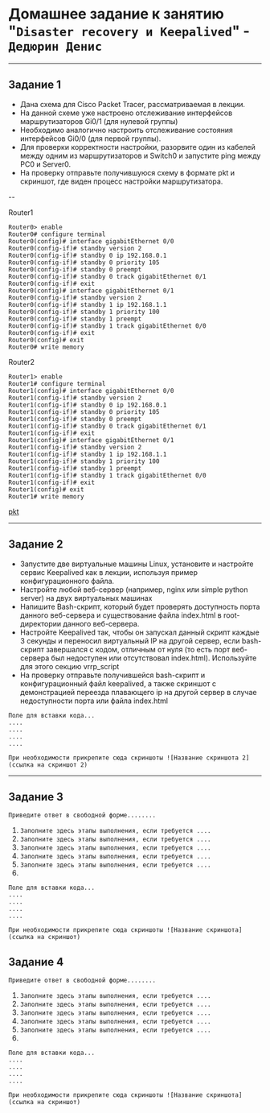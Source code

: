 # Домашнее задание к занятию "`Disaster recovery и Keepalived`" - `Дедюрин Денис`

---

## Задание 1

* Дана схема для Cisco Packet Tracer, рассматриваемая в лекции.
* На данной схеме уже настроено отслеживание интерфейсов маршрутизаторов Gi0/1 (для нулевой группы)
* Необходимо аналогично настроить отслеживание состояния интерфейсов Gi0/0 (для первой группы).
* Для проверки корректности настройки, разорвите один из кабелей между одним из маршрутизаторов и Switch0 и запустите ping между PC0 и Server0.
* На проверку отправьте получившуюся схему в формате pkt и скриншот, где виден процесс настройки маршрутизатора.

--

Router1
```
Router0> enable
Router0# configure terminal
Router0(config)# interface gigabitEthernet 0/0
Router0(config-if)# standby version 2
Router0(config-if)# standby 0 ip 192.168.0.1
Router0(config-if)# standby 0 priority 105
Router0(config-if)# standby 0 preempt
Router0(config-if)# standby 0 track gigabitEthernet 0/1
Router0(config-if)# exit
Router0(config)# interface gigabitEthernet 0/1
Router0(config-if)# standby version 2
Router0(config-if)# standby 1 ip 192.168.1.1
Router0(config-if)# standby 1 priority 100
Router0(config-if)# standby 1 preempt
Router0(config-if)# standby 1 track gigabitEthernet 0/0
Router0(config-if)# exit
Router0(config)# exit
Router0# write memory
```

Router2
```
Router1> enable
Router1# configure terminal
Router1(config)# interface gigabitEthernet 0/0
Router1(config-if)# standby version 2
Router1(config-if)# standby 0 ip 192.168.0.1
Router1(config-if)# standby 0 priority 105
Router1(config-if)# standby 0 preempt
Router1(config-if)# standby 0 track gigabitEthernet 0/1
Router1(config-if)# exit
Router1(config)# interface gigabitEthernet 0/1
Router1(config-if)# standby version 2
Router1(config-if)# standby 1 ip 192.168.1.1
Router1(config-if)# standby 1 priority 100
Router1(config-if)# standby 1 preempt
Router1(config-if)# standby 1 track gigabitEthernet 0/0
Router1(config-if)# exit
Router1(config)# exit
Router1# write memory
```

[pkt](https://github.com/omegavlg/Keepalived/blob/main/hsrp_advanced_dedyurin.pkt)

---

## Задание 2
* Запустите две виртуальные машины Linux, установите и настройте сервис Keepalived как в лекции, используя пример конфигурационного файла.
* Настройте любой веб-сервер (например, nginx или simple python server) на двух виртуальных машинах
* Напишите Bash-скрипт, который будет проверять доступность порта данного веб-сервера и существование файла index.html в root-директории данного веб-сервера.
* Настройте Keepalived так, чтобы он запускал данный скрипт каждые 3 секунды и переносил виртуальный IP на другой сервер, если bash-скрипт завершался с кодом, отличным от нуля (то есть порт веб-сервера был недоступен или отсутствовал index.html). Используйте для этого секцию vrrp_script
* На проверку отправьте получившейся bash-скрипт и конфигурационный файл keepalived, а также скриншот с демонстрацией переезда плавающего ip на другой сервер в случае недоступности порта или файла index.html
```
Поле для вставки кода...
....
....
....
....
```

`При необходимости прикрепитe сюда скриншоты
![Название скриншота 2](ссылка на скриншот 2)`


---

## Задание 3

`Приведите ответ в свободной форме........`

1. `Заполните здесь этапы выполнения, если требуется ....`
2. `Заполните здесь этапы выполнения, если требуется ....`
3. `Заполните здесь этапы выполнения, если требуется ....`
4. `Заполните здесь этапы выполнения, если требуется ....`
5. `Заполните здесь этапы выполнения, если требуется ....`
6. 

```
Поле для вставки кода...
....
....
....
....
```

`При необходимости прикрепитe сюда скриншоты
![Название скриншота](ссылка на скриншот)`

## Задание 4

`Приведите ответ в свободной форме........`

1. `Заполните здесь этапы выполнения, если требуется ....`
2. `Заполните здесь этапы выполнения, если требуется ....`
3. `Заполните здесь этапы выполнения, если требуется ....`
4. `Заполните здесь этапы выполнения, если требуется ....`
5. `Заполните здесь этапы выполнения, если требуется ....`
6. 

```
Поле для вставки кода...
....
....
....
....
```

`При необходимости прикрепитe сюда скриншоты
![Название скриншота](ссылка на скриншот)`

